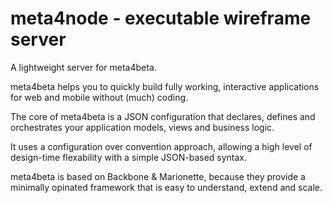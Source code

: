 meta4node - executable wireframe server
=======================================

A lightweight server for meta4beta.

meta4beta helps you to quickly build fully working, interactive applications for web and mobile without (much) coding.

The core of meta4beta is a JSON configuration that declares, defines and orchestrates your application models, views and business logic.

It uses a configuration over convention approach, allowing a high level of design-time flexability with a simple JSON-based syntax.

meta4beta is based on Backbone & Marionette, because they provide a minimally opinated framework that is easy to understand, extend and scale.



